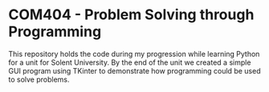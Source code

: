 # COM404 - Problem Solving through Programming

This repository holds the code during my progression while learning Python for a unit for Solent University.
By the end of the unit we created a simple GUI program using TKinter to demonstrate how programming could be used to solve problems. 
